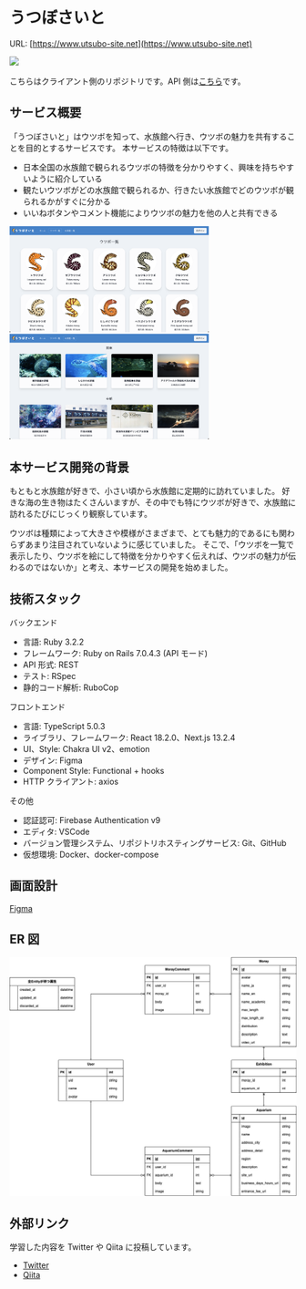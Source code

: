 # うつぼさいと

URL: [https://www.utsubo-site.net](https://www.utsubo-site.net)

<img src="https://github.com/Utsubo256/image-storage/blob/main/utsubo-site/readme/lp.png?raw=true">

こちらはクライアント側のリポジトリです。API 側は[こちら](https://github.com/Utsubo256/utsubo-site-api)です。

## サービス概要

「うつぼさいと」はウツボを知って、水族館へ行き、ウツボの魅力を共有することを目的とするサービスです。
本サービスの特徴は以下です。

- 日本全国の水族館で観られるウツボの特徴を分かりやすく、興味を持ちやすいように紹介している
- 観たいウツボがどの水族館で観られるか、行きたい水族館でどのウツボが観られるかがすぐに分かる
- いいねボタンやコメント機能によりウツボの魅力を他の人と共有できる

<img src="https://github.com/Utsubo256/image-storage/blob/main/utsubo-site/readme/morays.png?raw=true" width="350"> <img src="https://github.com/Utsubo256/image-storage/blob/main/utsubo-site/readme/aquaria.png?raw=true" width="350">

## 本サービス開発の背景

もともと水族館が好きで、小さい頃から水族館に定期的に訪れていました。
好きな海の生き物はたくさんいますが、その中でも特にウツボが好きで、水族館に訪れるたびにじっくり観察しています。

ウツボは種類によって大きさや模様がさまざまで、とても魅力的であるにも関わらずあまり注目されていないように感じていました。
そこで、「ウツボを一覧で表示したり、ウツボを絵にして特徴を分かりやすく伝えれば、ウツボの魅力が伝わるのではないか」と考え、本サービスの開発を始めました。

## 技術スタック

バックエンド

- 言語: Ruby 3.2.2
- フレームワーク: Ruby on Rails 7.0.4.3 (API モード)
- API 形式: REST
- テスト: RSpec
- 静的コード解析: RuboCop

フロントエンド

- 言語: TypeScript 5.0.3
- ライブラリ、フレームワーク: React 18.2.0、Next.js 13.2.4
- UI、Style: Chakra UI v2、emotion
- デザイン: Figma
- Component Style: Functional + hooks
- HTTP クライアント: axios

その他

- 認証認可: Firebase Authentication v9
- エディタ: VSCode
- バージョン管理システム、リポジトリホスティングサービス: Git、GitHub
- 仮想環境: Docker、docker-compose

## 画面設計

[Figma](https://www.figma.com/file/4ZPo7Qanlr5IXEPVTS8fs8/Utsubo-site?type=design&node-id=0-1&t=uvE21rQIoQp0aGY8-0)

## ER 図

<img src="https://github.com/Utsubo256/image-storage/blob/main/utsubo-site/readme/ERD.jpg?raw=true">

## 外部リンク

学習した内容を Twitter や Qiita に投稿しています。

- [Twitter](https://twitter.com/Utsubo256)
- [Qiita](https://qiita.com/Utsubo)
